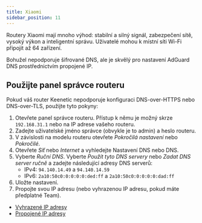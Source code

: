 ```yaml
---
title: Xiaomi
sidebar_position: 11
---
```


Routery Xiaomi mají mnoho výhod: stabilní a silný signál, zabezpečení sítě, vysoký výkon a inteligentní správu. Uživatelé mohou k místní síti Wi-Fi připojit až 64 zařízení.

Bohužel nepodporuje šifrované DNS, ale je skvělý pro nastavení AdGuard DNS prostřednictvím propojené IP.

## Použijte panel správce routeru

Pokud váš router Keenetic nepodporuje konfiguraci DNS-over-HTTPS nebo DNS-over-TLS, použijte tyto pokyny:

1. Otevřete panel správce routeru. Přístup k němu je možný skrze `192.168.31.1` nebo na IP adrese vašeho routeru.
2. Zadejte uživatelské jméno správce (obvykle je to admin) a heslo routeru.
3. V závislosti na modelu routeru otevřete _Pokročilá nastavení_ nebo _Pokročilé_.
4. Otevřete _Síť_ nebo _Internet_ a vyhledejte Nastavení DNS nebo DNS.
5. Vyberte _Ruční DNS_. Vyberte _Použít tyto DNS servery_ nebo _Zadat DNS server ručně_ a zadejte následující adresy DNS serverů:
    - IPv4: `94.140.14.49` a `94.140.14.59`
    - IPv6: `2a10:50c0:0:0:0:0:ded:ff` a `2a10:50c0:0:0:0:0:dad:ff`
6. Uložte nastavení.
7. Propojte svou IP adresu (nebo vyhrazenou IP adresu, pokud máte předplatné Team).

- [Vyhrazené IP adresy](/private-dns/connect-devices/other-options/dedicated-ip.md)
- [Propojené IP adresy](/private-dns/connect-devices/other-options/linked-ip.md)
